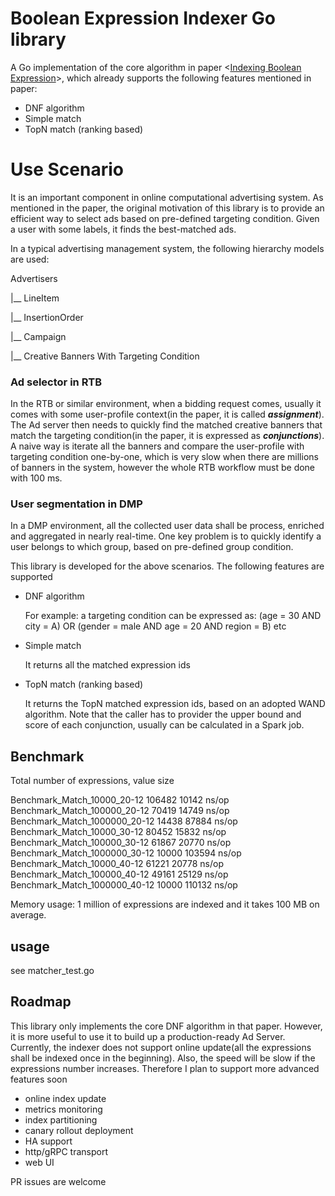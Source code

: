 # Boolean Expression Indexer Go library

A Go implementation of the core algorithm in paper <[Indexing Boolean Expression](https://theory.stanford.edu/~sergei/papers/vldb09-indexing.pdf)>, which already supports the following features mentioned in paper:

- DNF algorithm
- Simple match
- TopN match (ranking based)

# Use Scenario

It is an important component in online computational advertising system. As mentioned in the paper, the original motivation of this library is to provide an efficient way to select ads based on pre-defined targeting condition. Given a user with some labels, it finds the best-matched ads. 

In a typical advertising management system, the following hierarchy models are used:

Advertisers

|__ LineItem 

|__ InsertionOrder 

|__ Campaign

|__ Creative Banners With Targeting Condition

### Ad selector in RTB

In the RTB or similar environment, when a bidding request comes, usually it comes with some user-profile context(in the paper, it is called ***assignment***). The Ad server then needs to quickly find the matched creative banners that match the targeting condition(in the paper, it is expressed as ***conjunctions***).  A naive way is iterate all the banners and compare the user-profile with targeting condition one-by-one, which is very slow when there are millions of banners in the system, however the whole RTB workflow must be done with 100 ms.

### User segmentation in DMP

In a DMP environment, all the collected user data shall be process, enriched and aggregated in nearly real-time. One key problem is to quickly identify a user belongs to which group, based on pre-defined group condition. 

This library is developed for the above scenarios. The following features are supported

- DNF algorithm

    For example: a targeting condition can be expressed as: (age = 30 AND city = A) OR (gender = male AND age = 20 AND region = B) etc

- Simple match

    It returns all the matched expression ids

- TopN match (ranking based)

    It returns the TopN matched expression ids, based on an adopted WAND algorithm. Note that the caller has to provider the upper bound and score of each conjunction, usually can be calculated in a Spark job. 

## Benchmark

Total number of expressions, value size                              

Benchmark_Match_10000_20-12                       106482             10142 ns/op
Benchmark_Match_100000_20-12                       70419             14749 ns/op
Benchmark_Match_1000000_20-12                      14438             87884 ns/op
Benchmark_Match_10000_30-12                        80452             15832 ns/op
Benchmark_Match_100000_30-12                       61867             20770 ns/op
Benchmark_Match_1000000_30-12                      10000            103594 ns/op
Benchmark_Match_10000_40-12                        61221             20778 ns/op
Benchmark_Match_100000_40-12                       49161             25129 ns/op
Benchmark_Match_1000000_40-12                      10000            110132 ns/op

Memory usage: 1 million of expressions are indexed and it takes 100 MB on average.

## usage

see matcher_test.go 

 

## Roadmap

This library only implements the core DNF algorithm in that paper. However, it is more useful to use it to build up a production-ready Ad Server. Currently, the indexer does not support online update(all the expressions shall be indexed once in the beginning). Also, the speed will be slow if the expressions number increases. Therefore I plan to support more advanced features soon

- online index update
- metrics monitoring
- index partitioning
- canary rollout deployment
- HA support
- http/gRPC transport
- web UI

PR issues are welcome